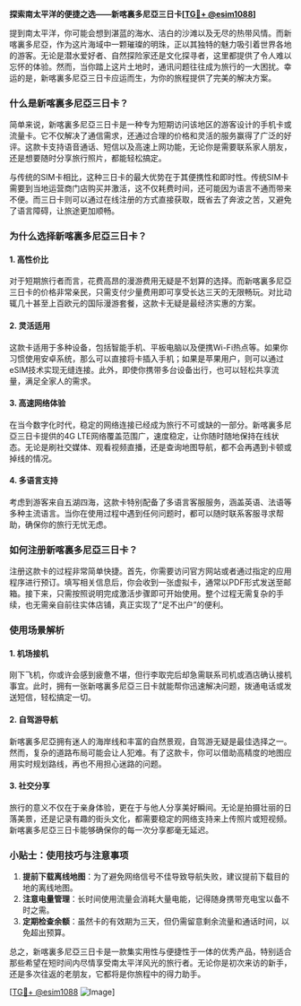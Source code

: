 **探索南太平洋的便捷之选——新喀裏多尼亞三日卡[[TG💪+ @esim1088](https://t.me/s/esim1088)]**

提到南太平洋，你可能会想到湛蓝的海水、洁白的沙滩以及无尽的热带风情。而新喀裏多尼亞，作为这片海域中一颗璀璨的明珠，正以其独特的魅力吸引着世界各地的游客。无论是潜水爱好者、自然探险家还是文化探寻者，这里都提供了令人难以忘怀的体验。然而，当你踏上这片土地时，通讯问题往往成为旅行的一大困扰。幸运的是，新喀裏多尼亞三日卡应运而生，为你的旅程提供了完美的解决方案。

### **什么是新喀裏多尼亞三日卡？**

简单来说，新喀裏多尼亞三日卡是一种专为短期访问该地区的游客设计的手机卡或流量卡。它不仅解决了通信需求，还通过合理的价格和灵活的服务赢得了广泛的好评。这款卡支持语音通话、短信以及高速上网功能，无论你是需要联系家人朋友，还是想要随时分享旅行照片，都能轻松搞定。

与传统的SIM卡相比，这种三日卡的最大优势在于其便携性和即时性。传统SIM卡需要到当地运营商门店购买并激活，这不仅耗费时间，还可能因为语言不通而带来不便。而三日卡则可以通过在线注册的方式直接获取，既省去了奔波之苦，又避免了语言障碍，让旅途更加顺畅。

### **为什么选择新喀裏多尼亞三日卡？**

#### **1. 高性价比**
对于短期旅行者而言，花费高昂的漫游费用无疑是不划算的选择。而新喀裏多尼亞三日卡的价格非常亲民，只需支付少量费用即可享受长达三天的无限畅玩。对比动辄几十甚至上百欧元的国际漫游套餐，这款卡无疑是最经济实惠的方案。

#### **2. 灵活适用**
这款卡适用于多种设备，包括智能手机、平板电脑以及便携Wi-Fi热点等。如果你习惯使用安卓系统，那么可以直接将卡插入手机；如果是苹果用户，则可以通过eSIM技术实现无缝连接。此外，即使你携带多台设备出行，也可以轻松共享流量，满足全家人的需求。

#### **3. 高速网络体验**
在当今数字化时代，稳定的网络连接已经成为旅行不可或缺的一部分。新喀裏多尼亞三日卡提供的4G LTE网络覆盖范围广，速度稳定，让你随时随地保持在线状态。无论是刷社交媒体、观看视频直播，还是查询地图导航，都不会再遇到卡顿或掉线的情况。

#### **4. 多语言支持**
考虑到游客来自五湖四海，这款卡特别配备了多语言客服服务，涵盖英语、法语等多种主流语言。当你在使用过程中遇到任何问题时，都可以随时联系客服寻求帮助，确保你的旅行无忧无虑。

### **如何注册新喀裏多尼亞三日卡？**

注册这款卡的过程非常简单快捷。首先，你需要访问官方网站或者通过指定的应用程序进行预订。填写相关信息后，你会收到一张虚拟卡，通常以PDF形式发送至邮箱。接下来，只需按照说明完成激活步骤即可开始使用。整个过程无需复杂的手续，也无需亲自前往实体店铺，真正实现了“足不出户”的便利。

### **使用场景解析**

#### **1. 机场接机**
刚下飞机，你或许会感到疲惫不堪，但行李取完后却急需联系司机或酒店确认接机事宜。此时，拥有一张新喀裏多尼亞三日卡就能帮你迅速解决问题，拨通电话或发送短信，轻松搞定一切。

#### **2. 自驾游导航**
新喀裏多尼亞拥有迷人的海岸线和丰富的自然景观，自驾游无疑是最佳选择之一。然而，复杂的道路布局可能会让人犯难。有了这款卡，你可以借助高精度的地图应用实时规划路线，再也不用担心迷路的问题。

#### **3. 社交分享**
旅行的意义不仅在于亲身体验，更在于与他人分享美好瞬间。无论是拍摄壮丽的日落美景，还是记录有趣的街头文化，都需要稳定的网络支持来上传照片或短视频。新喀裏多尼亞三日卡能够确保你的每一次分享都毫无延迟。

### **小贴士：使用技巧与注意事项**

1. **提前下载离线地图**：为了避免网络信号不佳导致导航失败，建议提前下载目的地的离线地图。
2. **注意电量管理**：长时间使用流量会消耗大量电能，记得随身携带充电宝以备不时之需。
3. **定期检查余额**：虽然卡的有效期为三天，但仍需留意剩余流量和通话时间，以免超出预算。

总之，新喀裏多尼亞三日卡是一款集实用性与便捷性于一体的优秀产品，特别适合那些希望在短时间内尽情享受南太平洋风光的旅行者。无论你是初次来访的新手，还是多次往返的老朋友，它都将是你旅程中的得力助手。

[[TG💪+ @esim1088](https://t.me/s/esim1088) ![Image](https://i.postimg.cc/4NQfJmqS/Snipaste-2025-05-13-00-14-12.png)]